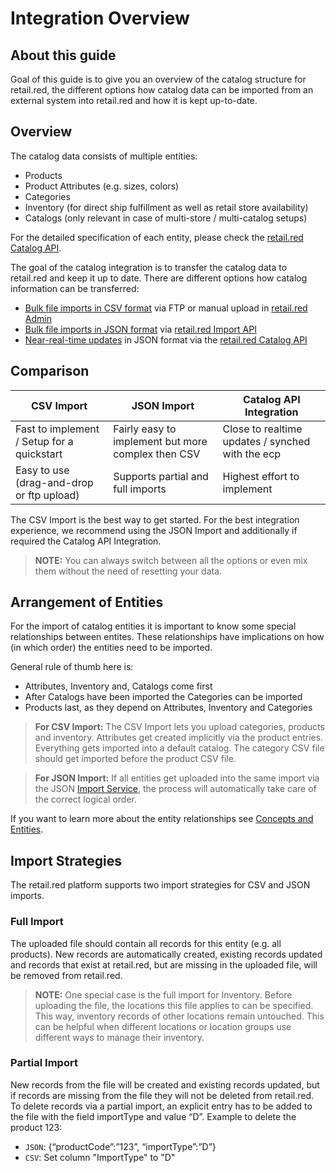 # Integration Overview

## About this guide

Goal of this guide is to give you an overview of the catalog structure for retail.red, the different options how catalog data can be imported from an external system into retail.red and how it is kept up-to-date.

## Overview

The catalog data consists of multiple entities:

- Products
- Product Attributes (e.g. sizes, colors)
- Categories
- Inventory (for direct ship fulfillment as well as retail store availability)
- Catalogs (only relevant in case of multi-store / multi-catalog setups)

For the detailed specification of each entity, please check the [retail.red Catalog API](/api-reference/catalog-api).

The goal of the catalog integration is to transfer the catalog data to retail.red and keep it up to date. There are different options how catalog information can be transferred:

- [Bulk file imports in CSV format](./csv-import) via FTP or manual upload in [retail.red Admin](https://next.admin.shopgate.com/)
- [Bulk file imports in JSON format](./bulk-file-import) via [retail.red Import API](/docs/retail-red/YXBpOjM1NjU0NzY0-import)
- [Near-real-time updates](./near-realtime-import) in JSON format via the [retail.red Catalog API](/docs/retail-red/YXBpOjM1NjU0NzYz-catalog)

## Comparison

| CSV Import                                 | JSON Import                                        | Catalog API Integration                          |
| ------------------------------------------ | -------------------------------------------------- | ------------------------------------------------ |
| Fast to implement / Setup for a quickstart | Fairly easy to implement but more complex then CSV | Close to realtime updates / synched with the ecp |
| Easy to use (drag-and-drop or ftp upload)  | Supports partial and full imports                  | Highest effort to implement                      |

The CSV Import is the best way to get started. For the best integration experience, we recommend using the JSON Import and additionally if required the Catalog API Integration.

<!--
Start with bulk imports in JSON format, for the initial import and recurring updates. Depending on the number of records per file, bulk imports can take a few minutes to be applied. Bulk imports support full imports as well as partial imports (only importing products that have changed).
If near-real-time updates are required, you can update specific products directly via the retail.red API, and changes will be applied in a matter of seconds.
-->

> **NOTE:** You can always switch between all the options or even mix them without the need of resetting your data.

## Arrangement of Entities

For the import of catalog entities it is important to know some special relationships between entites. These relationships have implications on how (in which order) the entities need to be imported.

General rule of thumb here is:

- Attributes, Inventory and, Catalogs come first
- After Catalogs have been imported the Categories can be imported
- Products last, as they depend on Attributes, Inventory and Categories

> **For CSV Import:** The CSV Import lets you upload categories, products and inventory. Attributes get created implicitly via the product entries. Everything gets imported into a default catalog. The category CSV file should get imported before the product CSV file.

> **For JSON Import:** If all entities get uploaded into the same import via the JSON [Import Service](/docs/retail-red/YXBpOjM1NjU0NzY0-import), the process will automatically take care of the correct logical order.

If you want to learn more about the entity relationships see [Concepts and Entities](./catalog-integration/concepts-and-entities#entity-relationships).

## Import Strategies

The retail.red platform supports two import strategies for CSV and JSON imports.

### Full Import

The uploaded file should contain all records for this entity (e.g. all products). New records are automatically created, existing records updated and records that exist at retail.red, but are missing in the uploaded file, will be removed from retail.red.

> **NOTE:** One special case is the full import for Inventory. Before uploading the file, the locations this file applies to can be specified. This way, inventory records of other locations remain untouched. This can be helpful when different locations or location groups use different ways to manage their inventory.

### Partial Import

New records from the file will be created and existing records updated, but if records are missing from the file they will not be deleted from retail.red. To delete records via a partial import, an explicit entry has to be added to the file with the field importType and value “D”.
Example to delete the product 123:

- `JSON`: {“productCode”:”123”, “importType”:”D”}
- `CSV`: Set column "ImportType" to "D"
